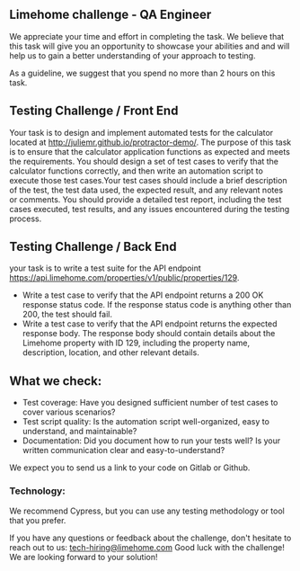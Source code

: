 ## Limehome challenge - QA Engineer

We appreciate your time and effort in completing the task. We believe that this task will give you an opportunity to showcase your abilities and and will help us to gain a better understanding of your approach to testing.

As a guideline, we suggest that you spend no more than 2 hours on this task.



## Testing Challenge / Front End
Your task is to design and implement automated tests for the calculator located at http://juliemr.github.io/protractor-demo/. The purpose of this task is to ensure that the calculator application functions as expected and meets the requirements. You should design a set of test cases to verify that the calculator functions correctly, and then write an automation script to execute those test cases.Your test cases should include a brief description of the test, the test data used, the expected result, and any relevant notes or comments.
You should provide a detailed test report, including the test cases executed, test results, and any issues encountered during the testing process.

## Testing Challenge / Back End
your task is to write a test suite for the API endpoint https://api.limehome.com/properties/v1/public/properties/129.


- Write a test case to verify that the API endpoint returns a 200 OK response status code. If the response status code is anything other than 200, the test should  fail.
- Write a test case to verify that the API endpoint returns the expected response body. The response body should contain details about the Limehome property with ID 129, including the property name, description, location, and other relevant details.



## What we check:
- Test coverage: Have you designed sufficient number of test cases to cover various scenarios?
- Test script quality: Is the automation script well-organized, easy to understand, and maintainable?
- Documentation: Did you document how to run your tests well? Is your written communication clear and easy-to-understand?

We expect you to send us a link to your code on Gitlab or Github.

### Technology:
We recommend Cypress, but you can use any testing methodology or tool that you prefer.

If you have any questions or feedback about the challenge, don't hesitate to reach out to us: tech-hiring@limehome.com
Good luck with the challenge! We are looking forward to your solution!

